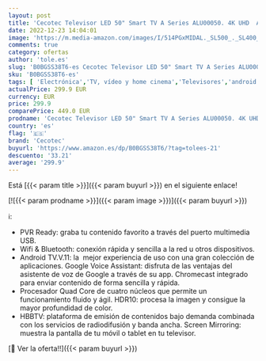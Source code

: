 ```yaml
---
layout: post
title: 'Cecotec Televisor LED 50" Smart TV A Series ALU00050. 4K UHD  Android 11  MEMC  Chromecast Integrado  Dolby Vision y Dolby Atmos  HDR10  Modelo 2023'
date: 2022-12-23 14:04:01
image: 'https://m.media-amazon.com/images/I/514PGxMIDAL._SL500_._SL400_.jpg'
comments: true
category: ofertas
author: 'tole.es'
slug: 'B0BGSS38T6-es Cecotec Televisor LED 50" Smart TV A Series ALU00050. 4K...'
sku: 'B0BGSS38T6-es'
tags: [ 'Electrónica','TV, vídeo y home cinema','Televisores','android','cecotec','🇪🇸', ]
actualPrice: 299.9 EUR
currency: EUR
price: 299.9
comparePrice: 449.0 EUR
prodname: 'Cecotec Televisor LED 50" Smart TV A Series ALU00050. 4K UHD  Android 11  MEMC  Chromecast Integrado  Dolby Vision y Dolby Atmos  HDR10  Modelo 2023'
country: 'es'
flag: '🇪🇸'
brand: 'Cecotec'
buyurl: 'https://www.amazon.es/dp/B0BGSS38T6/?tag=tolees-21'
descuento: '33.21'
average: '299.9'
---
```


Está [{{< param title >}}]({{< param buyurl >}}) en el siguiente enlace!

[![{{< param prodname >}}]({{< param image >}})]({{< param buyurl >}})

ℹ️:

- PVR Ready: graba tu contenido favorito a través del puerto multimedia USB.
- Wifi & Bluetooth: conexión rápida y sencilla a la red u otros dispositivos.
- Android TV.V.11: la  mejor experiencia de uso con una gran colección de aplicaciones. Google Voice Assistant: disfruta de las ventajas del asistente de voz de Google a través de su app. Chromecast integrado para enviar contenido de forma sencilla y rápida.
- Procesador Quad Core de cuatro núcleos que permite un funcionamiento fluido y ágil. HDR10: procesa la imagen y consigue la mayor profundidad de color.
- HBBTV: plataforma de emisión de contenidos bajo demanda combinada con los servicios de radiodifusión y banda ancha. Screen Mirroring: muestra la pantalla de tu móvil o tablet en tu televisor.

[🛒 Ver la oferta!!]({{< param buyurl >}})
